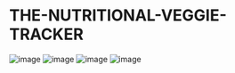 # THE-NUTRITIONAL-VEGGIE-TRACKER
![image](https://user-images.githubusercontent.com/100331724/191814875-6582426e-47b9-4d0a-8da6-10ba9e4f0360.png)
![image](https://user-images.githubusercontent.com/100331724/191814962-d84645ed-fd46-4b48-8d57-afdf2e3d709b.png)
![image](https://user-images.githubusercontent.com/100331724/191814997-7d814162-5584-4283-b232-5628c7c4e059.png)
![image](https://user-images.githubusercontent.com/100331724/191815489-2a3ee398-cfa0-4640-a260-78e5416e9582.png)
